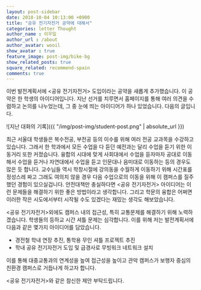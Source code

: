 ```yaml
---
layout: post-sidebar
date: 2018-10-04 10:13:00 +0900
title: "공유 전기자전거 공약에 대해서"
categories: letter Thought
author_name : 이우일
author_url : /about
author_avatar: wooil
show_avatar : true
feature_image: post-img/bike-bg
show_related_posts: true
square_related: recommend-spain
comments: true
---
```


이번 발전계획서에 &lt;공유 전기자전거&gt; 도입이라는 공약을 새롭게 추가했습니다. 이 공약은 한 학생의 아이디어입니다. 지난 선거를 치루면서 홈페이지를 통해 여러 의견을 수렴하고 논의를 나누었는데, 그 중 눈에 띄는 아이디어가 하나 있었습니다. 다음의 글입니다.

![지난 대화의 기록]({{ "/img/post-img/student-post.png" | absolute_url }})

최근 서울대 학생들은 복수전공, 부전공 등의 이수를 위해 여러 전공 교과목을 수강하고 있습니다. 그래서 한 학과에서 모든 수업을 다 듣던 예전과는 달리 수업을 듣기 위한 이동거리 또한 커졌습니다. 융합의 시대에 맞게 사회대에서 수업을 듣자마자 공대로 이동해서 수업을 듣거나 자연대에서 수업을 듣고 인문대나 음미대로 이동하는 등의 경우도 많은 듯 합니다. 교수님들 역시 학창시절에 강의동을 수월하게 이동하기 위해 시간표를 정성스레 짜고 그래도 여의치 않을 경우 다음 수업으로의 이동을 위해 이 캠퍼스를 질주했던 경험이 있으실겁니다. 안전대책만 충실하다면 &lt;공유 전기자전거&gt; 아이디어는 이런 문제들을 해결하기 위한 좋은 방법이라고 생각합니다. 그리고 학문의 융합은 어쩌면 이러한 작은 시도에서부터 시작될 수도 있겠다는 재밌는 생각도 해보았습니다.

&lt;공유 전기자전거&gt;외에도 캠퍼스 내의 접근성, 특히 교통문제를 해결하기 위해 노력하겠습니다. 학생들의 등하교 시간 셔틀 문제는 심각합니다. 이를 위해 저는 발전계획서에 다음과 같은 몇가지 아이디어를 담았습니다.

* 경전철 학내 연장 추진, 통학용 무인 셔틀 프로젝트 추진
* 학내 공유 전기자전거 도입 및 급경사로 무빙워크 네트워크 설치

이를 통해 대중교통과의 연계성을 높여 접근성을 높이고 관악 캠퍼스가 보행자 중심의 친환경 캠퍼스로 거듭나게 하고자 합니다.

&lt;공유 전기자전거&gt;와 같은 참신한 제안 부탁드립니다.
